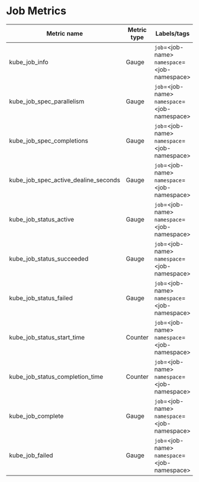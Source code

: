 # Job Metrics

| Metric name| Metric type | Labels/tags |
| ---------- | ----------- | ----------- |
| kube_job_info | Gauge | `job`=&lt;job-name&gt; <br> `namespace`=&lt;job-namespace&gt; |
| kube_job_spec_parallelism | Gauge | `job`=&lt;job-name&gt; <br> `namespace`=&lt;job-namespace&gt; |
| kube_job_spec_completions | Gauge | `job`=&lt;job-name&gt; <br> `namespace`=&lt;job-namespace&gt; |
| kube_job_spec_active_dealine_seconds | Gauge | `job`=&lt;job-name&gt; <br> `namespace`=&lt;job-namespace&gt; |
| kube_job_status_active | Gauge | `job`=&lt;job-name&gt; <br> `namespace`=&lt;job-namespace&gt; |
| kube_job_status_succeeded | Gauge | `job`=&lt;job-name&gt; <br> `namespace`=&lt;job-namespace&gt; |
| kube_job_status_failed | Gauge | `job`=&lt;job-name&gt; <br> `namespace`=&lt;job-namespace&gt; |
| kube_job_status_start_time | Counter | `job`=&lt;job-name&gt; <br> `namespace`=&lt;job-namespace&gt; |
| kube_job_status_completion_time | Counter | `job`=&lt;job-name&gt; <br> `namespace`=&lt;job-namespace&gt; |
| kube_job_complete | Gauge | `job`=&lt;job-name&gt; <br> `namespace`=&lt;job-namespace&gt; |
| kube_job_failed | Gauge | `job`=&lt;job-name&gt; <br> `namespace`=&lt;job-namespace&gt; |
